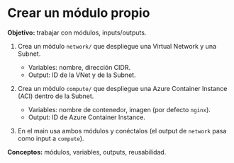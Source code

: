 # Crear un módulo propio

**Objetivo:** trabajar con módulos, inputs/outputs.

1. Crea un módulo `network/` que despliegue una Virtual Network y una Subnet.

    * Variables: nombre, dirección CIDR.
    * Output: ID de la VNet y de la Subnet.

2. Crea un módulo `compute/` que despliegue una Azure Container Instance (ACI) dentro de la Subnet.

    * Variables: nombre de contenedor, imagen (por defecto `nginx`).
    * Output: ID de Azure Container Instance.

3. En el main usa ambos módulos y conéctalos (el output de `network` pasa como input a `compute`).

**Conceptos:** módulos, variables, outputs, reusabilidad.
